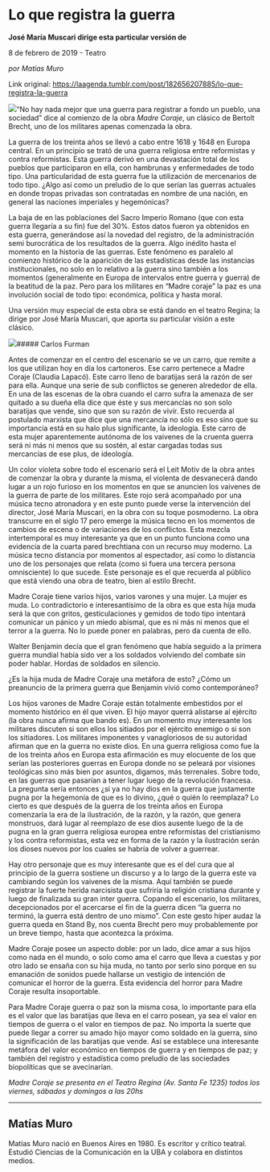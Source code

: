# Lo que registra la guerra

**José María Muscari dirige esta particular versión de**

8 de febrero de 2019 - Teatro

_por Matías Muro_

Link original: https://laagenda.tumblr.com/post/182656207885/lo-que-registra-la-guerra

![](https://64.media.tumblr.com/2341fa4014439a4591bf2b5eca25cf8b/883c67c10a53554c-1e/s500x750/219bd8a4cafcc3b49eff22aa50a8ccdfb6365cd7.jpg)“No hay nada mejor que una guerra para registrar a fondo un pueblo, una sociedad” dice al comienzo de la obra *Madre Coraje*, un clásico de Bertolt Brecht, uno de los militares apenas comenzada la obra. 


La guerra de los treinta años se llevó a cabo entre 1618 y 1648 en Europa central. En un principio se trató de una guerra religiosa entre reformistas y contra reformistas. Esta guerra derivó en una devastación total de los pueblos que participaron en ella, con hambrunas y enfermedades de todo tipo. Una particularidad de esta guerra fue la utilización de mercenarios de todo tipo. ¿Algo así como un preludio de lo que serían las guerras actuales en donde tropas privadas son contratadas en nombre de una nación, en general las naciones imperiales y hegemónicas?


La baja de en las poblaciones del Sacro Imperio Romano (que con esta guerra llegaría a su fin) fue del 30%. Estos datos fueron ya obtenidos en esta guerra, generándose así la novedad del registro, de la administración semi burocrática de los resultados de la guerra. Algo inédito hasta el momento en la historia de las guerras. Este fenómeno es paralelo al comienzo histórico de la aparición de las estadísticas desde las instancias institucionales, no solo en lo relativo a la guerra sino también a los momentos (generalmente en Europa de intervalos entre guerra y guerra) de la beatitud de la paz. Pero para los militares en “Madre coraje” la paz es una involución social de todo tipo: económica, política y hasta moral.


Una versión muy especial de esta obra se está dando en el teatro Regina; la dirige por José María Muscari, que aporta su particular visión a este clásico. 


![](https://64.media.tumblr.com/2341fa4014439a4591bf2b5eca25cf8b/883c67c10a53554c-1e/s500x750/219bd8a4cafcc3b49eff22aa50a8ccdfb6365cd7.jpg)##### Carlos Furman

Antes de comenzar en el centro del escenario se ve un carro, que remite a los que utilizan hoy en día los cartoneros. Ese carro pertenece a Madre Coraje (Claudia Lapacó). Este carro lleno de baratijas será la razón de ser para ella. Aunque una serie de sub conflictos se generen alrededor de ella. En una de las escenas de la obra cuando el carro sufra la amenaza de ser quitado a su dueña ella dice que éste y sus mercancías no son solo baratijas que vende, sino que son su razón de vivir. Esto recuerda al postulado marxista que dice que una mercancía no sólo es eso sino que su importancia está en su halo plus significante, la ideología. Este carro de esta mujer aparentemente autónoma de los vaivenes de la cruenta guerra será ni más ni menos que su sostén, al estar cargadas todas sus mercancías de ese plus, de ideología. 


Un color violeta sobre todo el escenario será el Leit Motiv de la obra antes de comenzar la obra y durante la misma, el violenta de desvanecerá dando lugar a un rojo furioso en los momentos en que se anuncien los vaivenes de la guerra de parte de los militares. Este rojo será acompañado por una música tecno atronadora y en este punto puede verse la intervención del director, José María Muscari, en la obra con su toque posmoderno. La obra transcurre en el siglo 17 pero emerge la música tecno en los momentos de cambios de escena o de variaciones de los conflictos. Esta mezcla intertemporal es muy interesante ya que en un punto funciona como una evidencia de la cuarta pared brechtiana con un recurso muy moderno. La música tecno distancia por momentos al espectador, así como lo distancia uno de los personajes que relata (como si fuera una tercera persona omnisciente) lo que sucede. Este personaje es el que recuerda al público que está viendo una obra de teatro, bien al estilo Brecht.


Madre Coraje tiene varios hijos, varios varones y una mujer. La mujer es muda. Lo contradictorio e interesantísimo de la obra es que esta hija muda será la que con gritos, gesticulaciones y gemidos de todo tipo intentará comunicar un pánico y un miedo abismal, que es ni más ni menos que el terror a la guerra. No lo puede poner en palabras, pero da cuenta de ello. 


Walter Benjamin decía que el gran fenómeno que había seguido a la primera guerra mundial había sido ver a los soldados volviendo del combate sin poder hablar. Hordas de soldados en silencio. 


¿Es la hija muda de Madre Coraje una metáfora de esto? ¿Cómo un preanuncio de la primera guerra que Benjamin vivió como contemporáneo?


Los hijos varones de Madre Coraje están totalmente embestidos por el momento histórico en él que viven. El hijo mayor querrá alistarse al ejército (la obra nunca afirma que bando es). En un momento muy interesante los militares discuten si son ellos los sitiados por el ejército enemigo o si son los sitiadores. Los militares imponentes y vanagloriosos de su autoridad afirman que en la guerra no existe dios. En una guerra religiosa como fue la de los treinta años en Europa esta afirmación es muy elocuente de los que serían las posteriores guerras en Europa donde no se peleará por visiones teológicas sino más bien por asuntos, digamos, más terrenales. Sobre todo, en las guerras que pasarían a tener lugar luego de la revolución francesa. La pregunta sería entonces ¿si ya no hay dios en la guerra que justamente pugna por la hegemonía de que es lo divino, ¿qué o quién lo reemplaza? Lo cierto es que después de la guerra de los treinta años en Europa comenzaría la era de la ilustración, de la razón, y la razón, que genera monstruos, dará lugar al reemplazo de ese dios ausente luego de la de pugna en la gran guerra religiosa europea entre reformistas del cristianismo y los contra reformistas, esta vez en forma de la razón y la ilustración serán los dioses nuevos por los cuales se habría de volver a guerrear. 


Hay otro personaje que es muy interesante que es el del cura que al principio de la guerra sostiene un discurso y a lo largo de la guerra este va cambiando según los vaivenes de la misma. Aquí también se puede registrar la fuerte herida narcisista que sufriría la religión cristiana durante y luego de finalizada su gran inter guerra. Copando el escenario, los militares, decepcionados por el acercarse el fin de la guerra dicen “la guerra no terminó, la guerra está dentro de uno mismo”. Con este gesto híper audaz la guerra queda en Stand By, nos cuenta Brecht pero muy probablemente por un breve tiempo, hasta que acontezca la próxima.


Madre Coraje posee un aspecto doble: por un lado, dice amar a sus hijos como nada en él mundo, o solo como ama el carro que lleva a cuestas y por otro lado se ensaña con su hija muda, no tanto por serlo sino porque en su emanación de sonidos puede hallarse un vestigio de intención de comunicar el horror de la guerra. Esta evidencia del horror para Madre Coraje resulta insoportable. 


Para Madre Coraje guerra o paz son la misma cosa, lo importante para ella es el valor que las baratijas que lleva en el carro posean, ya sea el valor en tiempos de guerra o el valor en tiempos de paz. No importa la suerte que puede llegar a correr su amado hijo mayor como soldado en la guerra, sino la significación de las baratijas que vende. Así se establece una interesante metáfora del valor económico en tiempos de guerra y en tiempos de paz; y también del registro y estadística como preludio de las sociedades biopolíticas que se avecinarían.


  
  
*Madre Coraje se presenta en el Teatro Regina (Av. Santa Fe 1235) todos los viernes, sábados y domingos a las 20hs*

  




---

Matías Muro
-----------

 Matías Muro nació en Buenos Aires en 1980. Es escritor y crítico teatral. Estudió Ciencias de la Comunicación en la UBA y colabora en distintos medios.   



